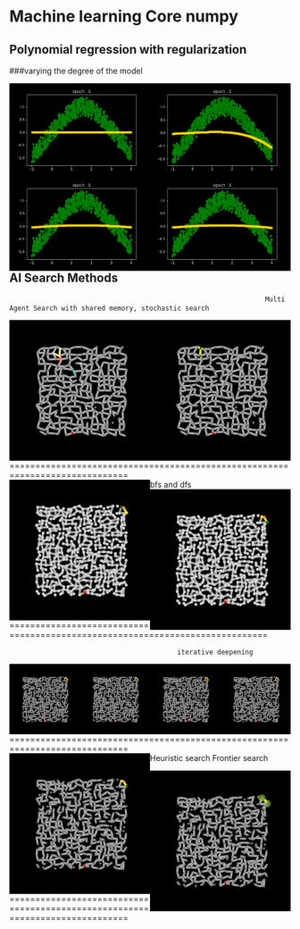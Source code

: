 # Machine learning Core numpy

## Polynomial regression with regularization 

###varying the degree of the model 

<img src="https://github.com/deeprajbasu/MachineLearningCore/blob/main/outs/polyreg/1.gif" width="50%" align='left'><img src="https://github.com/deeprajbasu/MachineLearningCore/blob/main/outs/polyreg/a.gif" width="50%" align='right'><img src="https://github.com/deeprajbasu/MachineLearningCore/blob/main/outs/polyreg/2.gif" width="50%" align='left'><img src="https://github.com/deeprajbasu/MachineLearningCore/blob/main/outs/polyreg/3.gif" width="50%" align='right'>



## AI Search Methods
                                                                    Multi Agent Search with shared memory, stochastic search
<img src="https://github.com/deeprajbasu/MachineLearningCore/blob/main/outs/multi2(1).gif" width="50%" align='left'><img src="https://github.com/deeprajbasu/MachineLearningCore/blob/main/outs/stochastic.gif" width="50%" align='right'>


=============================================================================<br>
                                                                  bfs and dfs
<img src="https://github.com/deeprajbasu/MachineLearningCore/blob/main/outs/bfs.gif" width="50%" align='left'><img src="https://github.com/deeprajbasu/MachineLearningCore/blob/main/outs/dfs.gif" width="50%" align='right'>

=============================================================================<br>
                                                                  
                                              iterative deepening
<img src="https://github.com/deeprajbasu/MachineLearningCore/blob/main/outs/iterative_1.gif" width="25%" align='left'><img src="https://github.com/deeprajbasu/MachineLearningCore/blob/main/outs/iterative_6.gif" width="25%" align='right'><img src="https://github.com/deeprajbasu/MachineLearningCore/blob/main/outs/iterative_11.gif" width="25%" align='left'><img src="https://github.com/deeprajbasu/MachineLearningCore/blob/main/outs/iterative_16.gif" width="25%" align='right'>
=============================================================================<br>
                                                                    Heuristic search                                                          Frontier search 
<img src="https://github.com/deeprajbasu/MachineLearningCore/blob/main/outs/huristic.gif" width="50%" align='left'>

                                                                    
<img src="https://github.com/deeprajbasu/MachineLearningCore/blob/main/outs/frontier.gif" width="50%" align='right'>
=============================================================================<br>






